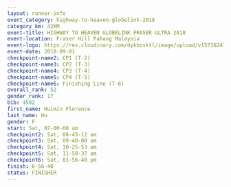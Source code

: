```yaml
---
layout: runner-info 
event_category: highway-to-heaven-globelink-2018 
category_km: 42KM 
event-title: HIGHWAY TO HEAVEN GLOBELINK FRASER ULTRA 2018 
event-location: Fraser Hill Pahang Malaysia 
event-logo: https://res.cloudinary.com/dykbosktl/image/upload/v1573624145/Logo/download_nnzjlh.png 
event-date: 2018-09-01 
checkpoint-name2: CP1 (T-2) 
checkpoint-name3: CP2 (T-3) 
checkpoint-name4: CP3 (T-4) 
checkpoint-name5: CP4 (T-5) 
checkpoint-name6: Finishing Line (T-6) 
overall_rank: 52
gender_rank: 17
bib: 4502
first_name: Huimin Florence
last_name: Hu
gender: F
start: Sat, 07-00-00 am
checkpoint2: Sat, 08-45-12 am
checkpoint3: Sat, 09-40-00 am
checkpoint4: Sat, 10-25-53 am
checkpoint5: Sat, 11-58-37 am
checkpoint6: Sat, 01-56-40 pm
finish: 6-56-40
status: FINISHER
---
```


